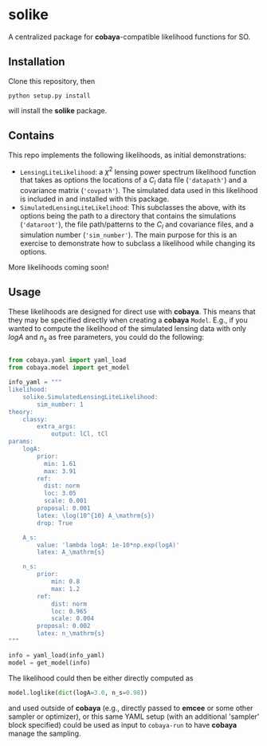 # solike

A centralized package for **cobaya**-compatible likelihood functions for SO.

## Installation

Clone this repository, then
```
python setup.py install
```
will install the **solike** package.

## Contains

This repo implements the following likelihoods, as initial demonstrations:

* `LensingLiteLikelihood`: a $\chi^2$ lensing power spectrum likelihood function
that takes as options the locations of a $C_l$ data file (`'datapath'`) and a
covariance matrix (`'covpath'`).  The simulated data used in this likelihood
is included in and installed with this package.
* `SimulatedLensingLiteLikelihood`: This subclasses the above, with its options
being the path to a directory that contains the simulations (`'dataroot'`),
the file path/patterns to the $C_l$ and covariance files, and a simulation 
number (`'sim_number'`).  The main purpose for this is an exercise to
demonstrate how to subclass a likelihood while changing its options.

More likelihoods coming soon!

## Usage

These likelihoods are designed for direct use with **cobaya**.  This means that 
they may be specified directly when creating a **cobaya** `Model`.  E.g., if
you wanted to compute the likelihood of the simulated lensing data with only 
$log A$ and $n_s$ as free parameters, you could do the following:

```python

from cobaya.yaml import yaml_load
from cobaya.model import get_model

info_yaml = """
likelihood: 
    solike.SimulatedLensingLiteLikelihood:
        sim_number: 1
theory: 
    classy:
        extra_args:
            output: lCl, tCl        
params:
    logA:
        prior:
          min: 1.61
          max: 3.91
        ref:
          dist: norm
          loc: 3.05
          scale: 0.001
        proposal: 0.001
        latex: \log(10^{10} A_\mathrm{s})
        drop: True

    A_s:
        value: 'lambda logA: 1e-10*np.exp(logA)'
        latex: A_\mathrm{s}

    n_s:
        prior:
            min: 0.8
            max: 1.2
        ref:
            dist: norm
            loc: 0.965
            scale: 0.004
        proposal: 0.002
        latex: n_\mathrm{s}
"""

info = yaml_load(info_yaml)
model = get_model(info)
```
The likelihood could then be either directly computed as 
```python
model.loglike(dict(logA=3.0, n_s=0.98))
```
and used outside of **cobaya** (e.g., directly passed to **emcee** or some other
sampler or optimizer), or this same YAML setup (with an additional 'sampler' block specified) 
could be used as input to `cobaya-run` to have **cobaya** manage the sampling.
